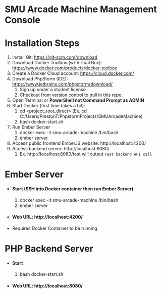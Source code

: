 # SMU Arcade Machine Management Console

# Installation Steps
1. Install Git: https://git-scm.com/download
2. Download Docker Toolbox (w/ Virtual Box): https://www.docker.com/products/docker-toolbox
3. Create a Docker Cloud account: https://cloud.docker.com/
4. Download PhpStorm (IDE): https://www.jetbrains.com/phpstorm/download/
    1. Sign up under a student license.
    2. Checkout from version control to pull in this repo.
5. Open Terminal or **PowerShell not Command Prompt as ADMIN**
6. Start Docker (first time takes a bit): 
    1. cd <project_root_direct> (Ex. cd C:/Users/PrestonT/PhpstormProjects/SMUArcadeMachine)
    2. bash docker-start.sh
7. Run Ember Server
    1. docker exec -it smu-arcade-machine /bin/bash
    2. ember server
8. Access public frontend EmberJS website: http://localhost:4200/
9. Access backend server: http://localhost:8080/
    1. Ex. http://localhost:8080/test will output `Test backend API call`
    
# Ember Server
* #### Start (SSH into Docker container then run Ember Server)
    1. docker exec -it smu-arcade-machine /bin/bash
    2. ember server
* #### Web URL: http://localhost:4200/
* Requires Docker Container to be running

# PHP Backend Server
* #### Start
    1. bash docker-start.sh
* #### Web URL: http://localhost:8080/

